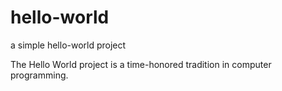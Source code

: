 # hello-world
a simple hello-world project

The Hello World project is a time-honored tradition in computer programming.
